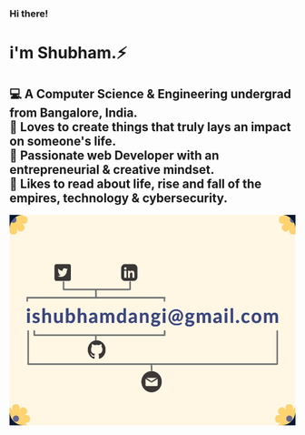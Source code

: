 ### Hi there! 
<h1>i'm Shubham.⚡ </h1>
<h2>&#x1F4BB; A Computer Science & Engineering undergrad from Bangalore, India.<br>
&#x1F499; Loves to create things that truly lays an impact on someone's life.<br>
&#x1F308; Passionate web Developer with an entrepreneurial & creative mindset.<br>
&#x1F4D6; Likes to read about life, rise and fall of the empires, technology & cybersecurity.</h2>
<div align="center">
  <img src="banner-readme.jpg" style="width:570px;height:370px">
  </div>

<!--
**technoshubham/technoshubham** is a ✨ _special_ ✨ repository because its `README.md` (this file) appears on your GitHub profile.

Here are some ideas to get you started:

- 🔭 I’m currently working on ...
- 🌱 I’m currently learning ...
- 👯 I’m looking to collaborate on ...
- 🤔 I’m looking for help with ...
- 💬 Ask me about ...
- 📫 How to reach me: ...
- 😄 Pronouns: ...
- ⚡ Fun fact: ...
-->
